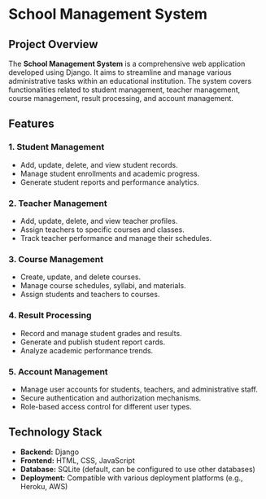 
# School Management System

## Project Overview

The **School Management System** is a comprehensive web application developed using Django. It aims to streamline and manage various administrative tasks within an educational institution. The system covers functionalities related to student management, teacher management, course management, result processing, and account management.

## Features

### 1. Student Management
- Add, update, delete, and view student records.
- Manage student enrollments and academic progress.
- Generate student reports and performance analytics.

### 2. Teacher Management
- Add, update, delete, and view teacher profiles.
- Assign teachers to specific courses and classes.
- Track teacher performance and manage their schedules.

### 3. Course Management
- Create, update, and delete courses.
- Manage course schedules, syllabi, and materials.
- Assign students and teachers to courses.

### 4. Result Processing
- Record and manage student grades and results.
- Generate and publish student report cards.
- Analyze academic performance trends.

### 5. Account Management
- Manage user accounts for students, teachers, and administrative staff.
- Secure authentication and authorization mechanisms.
- Role-based access control for different user types.

## Technology Stack

- **Backend:** Django
- **Frontend:** HTML, CSS, JavaScript
- **Database:** SQLite (default, can be configured to use other databases)
- **Deployment:** Compatible with various deployment platforms (e.g., Heroku, AWS)


  

